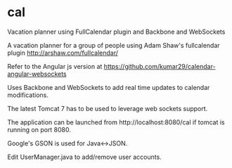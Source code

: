 cal
===


Vacation planner using FullCalendar plugin and Backbone and WebSockets

  A vacation planner for a group of people using Adam Shaw's fullcalendar plugin http://arshaw.com/fullcalendar/
  
  Refer to the Angular js version at https://github.com/kumar29/calendar-angular-websockets

  Uses Backbone and WebSockets to add real time updates to calendar modifications.

  The latest Tomcat 7 has to be used to leverage web sockets support. 
  
  The application can be launched from http://localhost:8080/cal if tomcat is running on port 8080.
  
  Google's GSON is used for Java<->JSON.
  
  Edit UserManager.java to add/remove user accounts.
  
